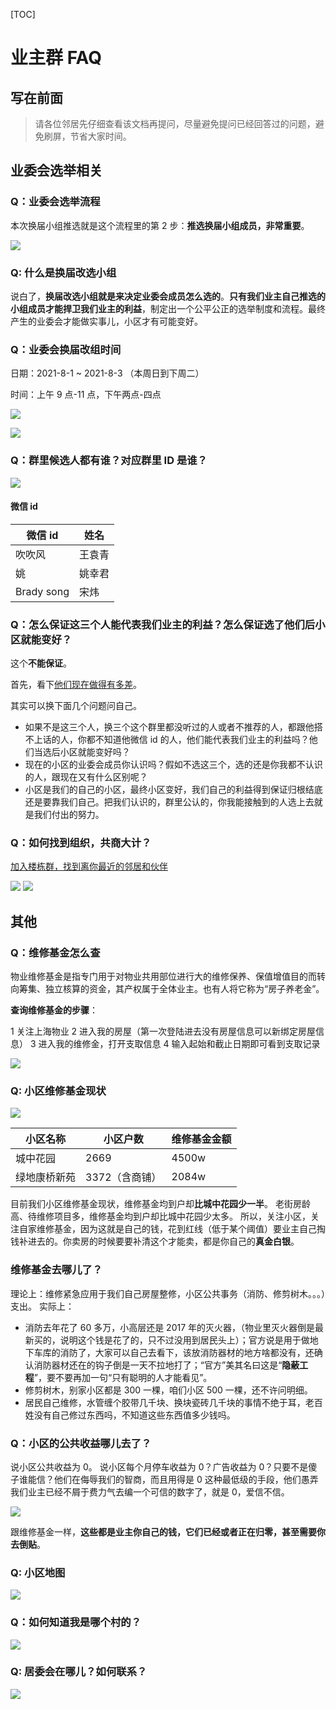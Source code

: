 [TOC]

# 业主群 FAQ

## 写在前面

> 请各位邻居先仔细查看该文档再提问，尽量避免提问已经回答过的问题，避免刷屏，节省大家时间。

## 业委会选举相关

### Q：业委会选举流程

本次换届小组推选就是这个流程里的第 2 步：**推选换届小组成员，非常重要**。

![](https://qiniu.weapon-master.online/2021-07-29-11-25-58.png)

### Q: 什么是换届改选小组

说白了，**换届改选小组就是来决定业委会成员怎么选的**。**只有我们业主自己推选的小组成员才能捍卫我们业主的利益**，制定出一个公平公正的选举制度和流程。最终产生的业委会才能做实事儿，小区才有可能变好。

### Q：业委会换届改组时间

日期：2021-8-1 ~ 2021-8-3 （本周日到下周二）

时间：上午 9 点-11 点，下午两点-四点

![](https://qiniu.weapon-master.online/WechatIMG9137.jpeg)

![](https://qiniu.weapon-master.online/WechatIMG9136.jpeg)

### Q：群里候选人都有谁？对应群里 ID 是谁？

![](https://qiniu.weapon-master.online/WechatIMG9019.jpeg)

#### 微信 id

| 微信 id    | 姓名   |
| ---------- | ------ |
| 吹吹风     | 王袁青 |
| 姚         | 姚幸君 |
| Brady song | 宋炜   |

### Q：怎么保证这三个人能代表我们业主的利益？怎么保证选了他们后小区就能变好？

这个**不能保证**。

首先，看下[他们现在做得有多差](#current-status)。

其实可以换下面几个问题问自己。

- 如果不是这三个人，换三个这个群里都没听过的人或者不推荐的人，都跟他搭不上话的人，你都不知道他微信 id 的人，他们能代表我们业主的利益吗？他们当选后小区就能变好吗？
- 现在的小区的业委会成员你认识吗？假如不选这三个，选的还是你我都不认识的人，跟现在又有什么区别呢？
- 小区是我们的自己的小区，最终小区变好，我们自己的利益得到保证归根结底还是要靠我们自己。把我们认识的，群里公认的，你我能接触到的人选上去就是我们付出的努力。

### Q：如何找到组织，共商大计？

[加入楼栋群，找到离你最近的邻居和伙伴](https://docs.qq.com/doc/DTWpVY29Ea3JMR0VS)

![](https://qiniu.weapon-master.online/7231627638364_.pic.jpg)
![](https://qiniu.weapon-master.online/7231627638364_.pic.jpg)

## 其他

### Q：维修基金怎么查

物业维修基金是指专门用于对物业共用部位进行大的维修保养、保值增值目的而转向筹集、独立核算的资金，其产权属于全体业主。也有人将它称为“房子养老金”。

**查询维修基金的步骤**：

1 关注上海物业
2 进入我的房屋（第一次登陆进去没有房屋信息可以新绑定房屋信息）
3 进入我的维修金，打开支取信息
4 输入起始和截止日期即可看到支取记录

![](https://qiniu.weapon-master.online/WechatIMG37678.jpeg)

### <a id="current-status">Q: 小区维修基金现状</a>

![](https://qiniu.weapon-master.online/WechatIMG37682.jpeg)

| 小区名称     | 小区户数       | 维修基金金额 |
| ------------ | -------------- | ------------ |
| 城中花园     | 2669           | 4500w        |
| 绿地康桥新苑 | 3372（含商铺） | 2084w        |

目前我们小区维修基金现状，维修基金均到户却**比城中花园少一半**。
老街房龄高、待维修项目多，维修基金均到户却比城中花园少太多。
所以，关注小区，关注自家维修基金，因为这就是自己的钱，花到红线（低于某个阈值）要业主自己掏钱补进去的。你卖房的时候要要补清这个才能卖，都是你自己的**真金白银**。

### 维修基金去哪儿了？

理论上：维修紧急应用于我们自己房屋整修，小区公共事务（消防、修剪树木。。。）支出。
实际上：

- 消防去年花了 60 多万，小高层还是 2017 年的灭火器，（物业里灭火器倒是最新买的，说明这个钱是花了的，只不过没用到居民头上）；官方说是用于做地下车库的消防了，大家可以自己去看下，该放消防器材的地方啥都没有，还确认消防器材还在的钩子倒是一天不拉地打了；“官方”美其名曰这是“**隐蔽工程**”，要不要再加一句“只有聪明的人才能看见”。
- 修剪树木，别家小区都是 300 一棵，咱们小区 500 一棵，还不许问明细。
- 居民自己维修，水管缠个胶带几千块、换块瓷砖几千块的事情不绝于耳，老百姓没有自己修过东西吗，不知道这些东西值多少钱吗。

### Q：小区的公共收益哪儿去了？

说小区公共收益为 0。 说小区每个月停车收益为 0？广告收益为 0？只要不是傻子谁能信？他们在侮辱我们的智商，而且用得是 0 这种最低级的手段，他们愚弄我们业主已经不屑于费力气去编一个可信的数字了，就是 0，爱信不信。

![](http://qiniu.weapon-master.online//2021-07-31-11-56-07.png)

跟维修基金一样，**这些都是业主你自己的钱，它们已经或者正在归零，甚至需要你去倒贴**。

### Q: 小区地图

![](https://qiniu.weapon-master.online/WechatIMG693.png)

### Q：如何知道我是哪个村的？

![](https://qiniu.weapon-master.online/WechatIMG8802.jpeg)

### Q: 居委会在哪儿？如何联系？

![](https://qiniu.weapon-master.online/WechatIMG8793.jpeg)
